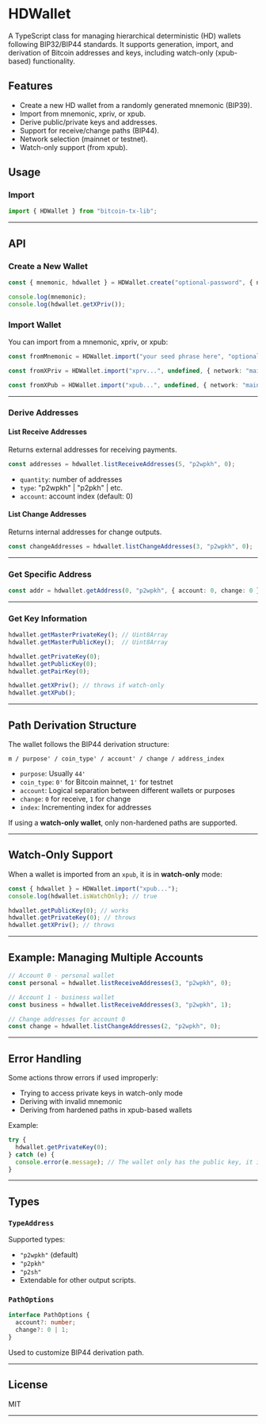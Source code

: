 
# HDWallet

A TypeScript class for managing hierarchical deterministic (HD) wallets following BIP32/BIP44 standards. It supports generation, import, and derivation of Bitcoin addresses and keys, including watch-only (xpub-based) functionality.

## Features

* Create a new HD wallet from a randomly generated mnemonic (BIP39).
* Import from mnemonic, xpriv, or xpub.
* Derive public/private keys and addresses.
* Support for receive/change paths (BIP44).
* Network selection (mainnet or testnet).
* Watch-only support (from xpub).


## Usage

### Import

```ts
import { HDWallet } from "bitcoin-tx-lib";
```

---

## API

### Create a New Wallet

```ts
const { mnemonic, hdwallet } = HDWallet.create("optional-password", { network: "testnet" });

console.log(mnemonic);
console.log(hdwallet.getXPriv());
```

### Import Wallet

You can import from a mnemonic, xpriv, or xpub:

```ts
const fromMnemonic = HDWallet.import("your seed phrase here", "optional-password");

const fromXPriv = HDWallet.import("xprv...", undefined, { network: "mainnet" });

const fromXPub = HDWallet.import("xpub...", undefined, { network: "mainnet" });
```

---

### Derive Addresses

#### List Receive Addresses

Returns external addresses for receiving payments.

```ts
const addresses = hdwallet.listReceiveAddresses(5, "p2wpkh", 0);
```

* `quantity`: number of addresses
* `type`: "p2wpkh" | "p2pkh" | etc.
* `account`: account index (default: 0)

#### List Change Addresses

Returns internal addresses for change outputs.

```ts
const changeAddresses = hdwallet.listChangeAddresses(3, "p2wpkh", 0);
```

---

### Get Specific Address

```ts
const addr = hdwallet.getAddress(0, "p2wpkh", { account: 0, change: 0 });
```

---

### Get Key Information

```ts
hdwallet.getMasterPrivateKey(); // Uint8Array
hdwallet.getMasterPublicKey();  // Uint8Array

hdwallet.getPrivateKey(0);
hdwallet.getPublicKey(0);
hdwallet.getPairKey(0);

hdwallet.getXPriv(); // throws if watch-only
hdwallet.getXPub();
```

---

## Path Derivation Structure

The wallet follows the BIP44 derivation structure:

```
m / purpose' / coin_type' / account' / change / address_index
```

* `purpose`: Usually `44'`
* `coin_type`: `0'` for Bitcoin mainnet, `1'` for testnet
* `account`: Logical separation between different wallets or purposes
* `change`: `0` for receive, `1` for change
* `index`: Incrementing index for addresses

If using a **watch-only wallet**, only non-hardened paths are supported.

---

## Watch-Only Support

When a wallet is imported from an `xpub`, it is in **watch-only** mode:

```ts
const { hdwallet } = HDWallet.import("xpub...");
console.log(hdwallet.isWatchOnly); // true

hdwallet.getPublicKey(0); // works
hdwallet.getPrivateKey(0); // throws
hdwallet.getXPriv(); // throws
```

---

## Example: Managing Multiple Accounts

```ts
// Account 0 - personal wallet
const personal = hdwallet.listReceiveAddresses(3, "p2wpkh", 0);

// Account 1 - business wallet
const business = hdwallet.listReceiveAddresses(3, "p2wpkh", 1);

// Change addresses for account 0
const change = hdwallet.listChangeAddresses(2, "p2wpkh", 0);
```

---

## Error Handling

Some actions throw errors if used improperly:

* Trying to access private keys in watch-only mode
* Deriving with invalid mnemonic
* Deriving from hardened paths in xpub-based wallets

Example:

```ts
try {
  hdwallet.getPrivateKey(0);
} catch (e) {
  console.error(e.message); // The wallet only has the public key, it is read-only
}
```

---

## Types

### `TypeAddress`

Supported types:

* `"p2wpkh"` (default)
* `"p2pkh"`
* `"p2sh"`
* Extendable for other output scripts.

### `PathOptions`

```ts
interface PathOptions {
  account?: number;
  change?: 0 | 1;
}
```

Used to customize BIP44 derivation path.

---

## License

MIT

---

